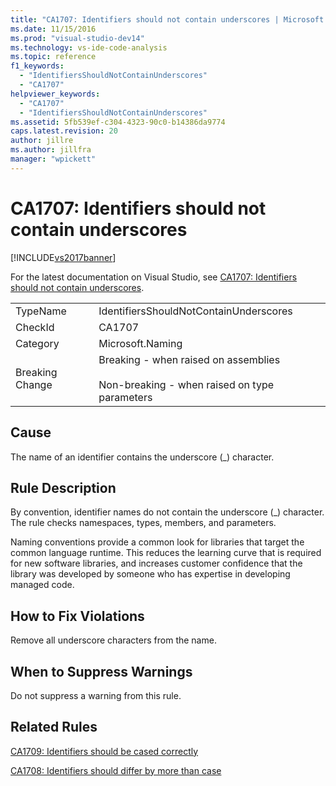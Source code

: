 ```yaml
---
title: "CA1707: Identifiers should not contain underscores | Microsoft Docs"
ms.date: 11/15/2016
ms.prod: "visual-studio-dev14"
ms.technology: vs-ide-code-analysis
ms.topic: reference
f1_keywords:
  - "IdentifiersShouldNotContainUnderscores"
  - "CA1707"
helpviewer_keywords:
  - "CA1707"
  - "IdentifiersShouldNotContainUnderscores"
ms.assetid: 5fb539ef-c304-4323-90c0-b14386da9774
caps.latest.revision: 20
author: jillre
ms.author: jillfra
manager: "wpickett"
---
```

# CA1707: Identifiers should not contain underscores
[!INCLUDE[vs2017banner](../includes/vs2017banner.md)]

For the latest documentation on Visual Studio, see [CA1707: Identifiers should not contain underscores](/visualstudio/code-quality/ca1707-identifiers-should-not-contain-underscores).

|||
|-|-|
|TypeName|IdentifiersShouldNotContainUnderscores|
|CheckId|CA1707|
|Category|Microsoft.Naming|
|Breaking Change|Breaking - when raised on assemblies<br /><br /> Non-breaking - when raised on type parameters|

## Cause
 The name of an identifier contains the underscore (_) character.

## Rule Description
 By convention, identifier names do not contain the underscore (_) character. The rule checks namespaces, types, members, and parameters.

 Naming conventions provide a common look for libraries that target the common language runtime. This reduces the learning curve that is required for new software libraries, and increases customer confidence that the library was developed by someone who has expertise in developing managed code.

## How to Fix Violations
 Remove all underscore characters from the name.

## When to Suppress Warnings
 Do not suppress a warning from this rule.

## Related Rules
 [CA1709: Identifiers should be cased correctly](../code-quality/ca1709-identifiers-should-be-cased-correctly.md)

 [CA1708: Identifiers should differ by more than case](../code-quality/ca1708-identifiers-should-differ-by-more-than-case.md)
